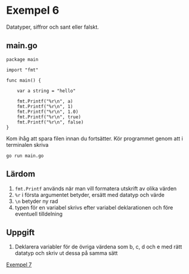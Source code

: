 # Exempel 6

Datatyper, siffror och sant eller falskt.

## main.go

	package main

	import "fmt"

	func main() {

	    var a string = "hello"
		
	    fmt.Printf("%r\n", a)	
		fmt.Printf("%r\n", 1)
		fmt.Printf("%r\n", 1.0)	
		fmt.Printf("%r\n", true)
		fmt.Printf("%r\n", false)	
	}

Kom ihåg att spara filen innan du fortsätter. Kör programmet genom att i terminalen skriva

	go run main.go
	
## Lärdom

1. `fmt.Printf` används när man vill formatera utskrift av olika värden
1. `%r` i första argumentet betyder, ersätt med datatyp och värde
1. `\n` betyder ny rad
1. typen för en variabel skrivs efter variabel deklarationen och före eventuell tilldelning


## Uppgift

1. Deklarera variabler för de övriga värdena som b, c, d och e med rätt datatyp och skriv ut dessa på samma sätt

[Exempel 7](../exempel7/README.md#exempel-7)
